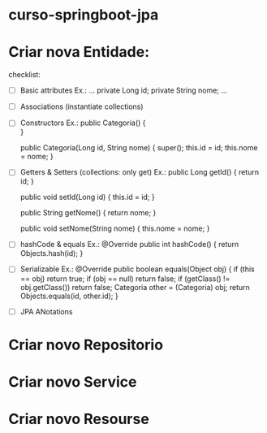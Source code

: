 # curso-springboot-jpa


# Criar nova Entidade:

checklist:
- [ ] Basic attributes
Ex.:
...
	private Long id;
	private String nome;
...
- [ ] Associations (instantiate collections)
- [ ] Constructors
Ex.:
	public Categoria() {		
	}

	public Categoria(Long id, String nome) {
		super();
		this.id = id;
		this.nome = nome;
	}
- [ ] Getters & Setters (collections: only get)
Ex.:
	public Long getId() {
		return id;
	}

	public void setId(Long id) {
		this.id = id;
	}

	public String getNome() {
		return nome;
	}

	public void setNome(String nome) {
		this.nome = nome;
	}
- [ ] hashCode & equals
Ex.:
	@Override
	public int hashCode() {
		return Objects.hash(id);
	}
- [ ] Serializable
Ex.:
	@Override
	public boolean equals(Object obj) {
		if (this == obj)
			return true;
		if (obj == null)
			return false;
		if (getClass() != obj.getClass())
			return false;
		Categoria other = (Categoria) obj;
		return Objects.equals(id, other.id);
	}

- [ ] JPA ANotations

# Criar novo Repositorio

# Criar novo Service

# Criar novo Resourse
